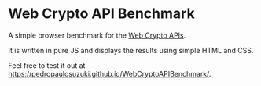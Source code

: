 # Web Crypto API Benchmark

A simple browser benchmark for the [Web Crypto APIs](https://developer.mozilla.org/en-US/docs/Web/API/SubtleCrypto).

It is written in pure JS and displays the results using simple HTML and CSS.

Feel free to test it out at <https://pedropaulosuzuki.github.io/WebCryptoAPIBenchmark/>.